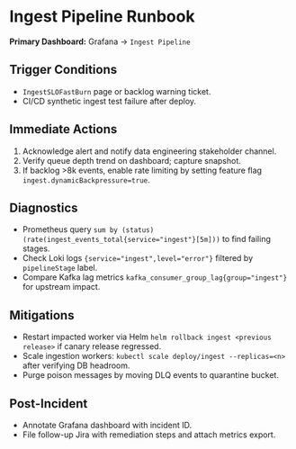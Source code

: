 # Ingest Pipeline Runbook

**Primary Dashboard:** Grafana → `Ingest Pipeline`

## Trigger Conditions
- `IngestSLOFastBurn` page or backlog warning ticket.
- CI/CD synthetic ingest test failure after deploy.

## Immediate Actions
1. Acknowledge alert and notify data engineering stakeholder channel.
2. Verify queue depth trend on dashboard; capture snapshot.
3. If backlog >8k events, enable rate limiting by setting feature flag `ingest.dynamicBackpressure=true`.

## Diagnostics
- Prometheus query `sum by (status) (rate(ingest_events_total{service="ingest"}[5m]))` to find failing stages.
- Check Loki logs `{service="ingest",level="error"}` filtered by `pipelineStage` label.
- Compare Kafka lag metrics `kafka_consumer_group_lag{group="ingest"}` for upstream impact.

## Mitigations
- Restart impacted worker via Helm `helm rollback ingest <previous release>` if canary release regressed.
- Scale ingestion workers: `kubectl scale deploy/ingest --replicas=<n>` after verifying DB headroom.
- Purge poison messages by moving DLQ events to quarantine bucket.

## Post-Incident
- Annotate Grafana dashboard with incident ID.
- File follow-up Jira with remediation steps and attach metrics export.
